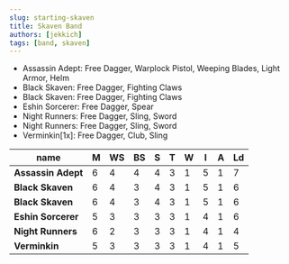 ```yaml
---
slug: starting-skaven
title: Skaven Band
authors: [jekkich]
tags: [band, skaven]
---
```


- Assassin Adept: Free Dagger, Warplock Pistol, Weeping Blades, Light Armor, Helm
- Black Skaven: Free Dagger, Fighting Claws
- Black Skaven: Free Dagger, Fighting Claws
- Eshin Sorcerer: Free Dagger, Spear
- Night Runners: Free Dagger, Sling, Sword
- Night Runners: Free Dagger, Sling, Sword
- Verminkin[1x]: Free Dagger, Club, Sling

| name               | **M** | **WS** | **BS** | **S** | **T** | **W** | **I** | **A** | **Ld** |
| ------------------ | ----- | ------ | ------ | ----- | ----- | ----- | ----- | ----- | ------ |
| **Assassin Adept** | 6     | 4      | 4      | 4     | 3     | 1     | 5     | 1     | 7      |
| **Black Skaven**   | 6     | 4      | 3      | 4     | 3     | 1     | 5     | 1     | 6      |
| **Black Skaven**   | 6     | 4      | 3      | 4     | 3     | 1     | 5     | 1     | 6      |
| **Eshin Sorcerer** | 5     | 3      | 3      | 3     | 3     | 1     | 4     | 1     | 6      |
| **Night Runners**  | 6     | 2      | 3      | 3     | 3     | 1     | 4     | 1     | 4      |
| **Verminkin**      | 5     | 3      | 3      | 3     | 3     | 1     | 4     | 1     | 5      |